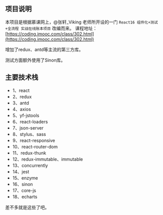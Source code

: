 ## 项目说明

本项目是根据慕课网上，@张轩_Viking 老师所开设的一门 `React16 组件化+测试+全流程 实战在线账本项目` 改编而来。
课程地址：
[https://coding.imooc.com/class/302.html](https://coding.imooc.com/class/302.html)

增加了redux、antd等主流的第三方库。

测试方面额外使用了Sinon库。


## 主要技术栈

- 1、react
- 2、redux
- 3、antd
- 4、axios
- 5、yf-jstools
- 6、react-loaders
- 7、json-server
- 8、stylus、sass
- 9、react-responsive
- 10、react-router-dom
- 11、redux-thunk
- 12、redux-immutable、immutable
- 13、concurrently
- 14、jest
- 15、enzyme
- 16、sinon
- 17、core-js
- 18、echarts

差不多就是这些了吧。
